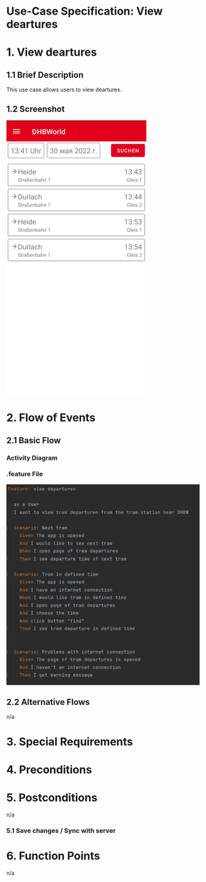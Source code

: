 # Use-Case Specification: View deartures

# 1. View deartures

## 1.1 Brief Description
This use case allows users to view deartures.

## 1.2 Screenshot
![Screenshot](https://github.com/inFumumVerti/DHBWorld-Docu/blob/useCases/Screenshots/screenshot_viewDepatrures.png)


# 2. Flow of Events

## 2.1 Basic Flow

### Activity Diagram


### .feature File
![.feature file](https://github.com/inFumumVerti/DHBWorld-Docu/blob/useCases/Feature%20files/Featurefile%20viewDeartures.png)

## 2.2 Alternative Flows
n/a

# 3. Special Requirements


# 4. Preconditions


# 5. Postconditions
n/a

### 5.1 Save changes / Sync with server


# 6. Function Points
n/a
